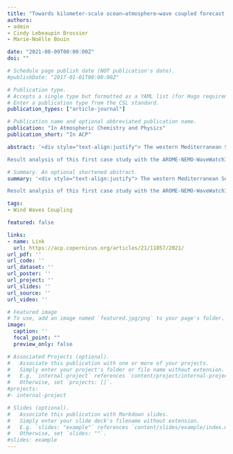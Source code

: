 ```yaml
---
title: "Towards kilometer-scale ocean–atmosphere–wave coupled forecast: a case study on a Mediterranean heavy precipitation event"
authors:
- admin
- Cindy Lebeaupin Brossier
- Marie-Noëlle Bouin

date: "2021-08-09T00:00:00Z"
doi: ""

# Schedule page publish date (NOT publication's date).
#publishDate: "2017-01-01T00:00:00Z"

# Publication type.
# Accepts a single type but formatted as a YAML list (for Hugo requirements).
# Enter a publication type from the CSL standard.
publication_types: ["article-journal"]

# Publication name and optional abbreviated publication name.
publication: "In Atmospheric Chemistry and Physics"
publication_short: "In ACP"

abstract: '<div style="text-align:justify"> The western Mediterranean Sea area is frequently affected in autumn by heavy precipitation events (HPEs). These severe meteorological episodes, characterized by strong offshore low-level winds and heavy rain in a short period of time, can lead to severe flooding and wave-submersion events. This study aims to progress towards an integrated short-range forecast system via coupled modeling for a better representation of the processes at the air–sea interface. In order to identify and quantify the coupling impacts, coupled ocean–atmosphere–wave simulations were performed for a HPE that occurred between 12 and 14 October 2016 in the south of France. The experiment using the coupled AROME-NEMO-WaveWatchIII system was notably compared to atmosphere-only, coupled atmosphere–wave and ocean–atmosphere simulations. The results showed that the HPE fine-scale forecast is sensitive to both couplings: the interactive coupling with the ocean leads to significant changes in the heat and moisture supply of the HPE that intensify the convective systems, while coupling with a wave model mainly leads to changes in the low-level dynamics, affecting the location of the convergence that triggers convection over the sea.

Result analysis of this first case study with the AROME-NEMO-WaveWatchIII system does not clearly show major changes in the forecasts with coupling and highlights some attention points to follow (ocean initialization notably). Nonetheless, it illustrates the higher realism and potential benefits of kilometer-scale coupled numerical weather prediction systems, in particular in the case of severe weather events over the sea and/or in coastal areas, and shows their affordability to confidently progress towards operational coupled forecasts. </div>'

# Summary. An optional shortened abstract.
summary: '<div style="text-align:justify"> The western Mediterranean Sea area is frequently affected in autumn by heavy precipitation events (HPEs). These severe meteorological episodes, characterized by strong offshore low-level winds and heavy rain in a short period of time, can lead to severe flooding and wave-submersion events. This study aims to progress towards an integrated short-range forecast system via coupled modeling for a better representation of the processes at the air–sea interface. In order to identify and quantify the coupling impacts, coupled ocean–atmosphere–wave simulations were performed for a HPE that occurred between 12 and 14 October 2016 in the south of France. The experiment using the coupled AROME-NEMO-WaveWatchIII system was notably compared to atmosphere-only, coupled atmosphere–wave and ocean–atmosphere simulations. The results showed that the HPE fine-scale forecast is sensitive to both couplings: the interactive coupling with the ocean leads to significant changes in the heat and moisture supply of the HPE that intensify the convective systems, while coupling with a wave model mainly leads to changes in the low-level dynamics, affecting the location of the convergence that triggers convection over the sea.

Result analysis of this first case study with the AROME-NEMO-WaveWatchIII system does not clearly show major changes in the forecasts with coupling and highlights some attention points to follow (ocean initialization notably). Nonetheless, it illustrates the higher realism and potential benefits of kilometer-scale coupled numerical weather prediction systems, in particular in the case of severe weather events over the sea and/or in coastal areas, and shows their affordability to confidently progress towards operational coupled forecasts. </div>'

tags:
- Wind Waves Coupling

featured: false

links:
- name: Link
  url: https://acp.copernicus.org/articles/21/11857/2021/
url_pdf: ''
url_code: ''
url_dataset: ''
url_poster: ''
url_project: ''
url_slides: ''
url_source: ''
url_video: ''

# Featured image
# To use, add an image named `featured.jpg/png` to your page's folder. 
image:
  caption: ''
  focal_point: ""
  preview_only: false

# Associated Projects (optional).
#   Associate this publication with one or more of your projects.
#   Simply enter your project's folder or file name without extension.
#   E.g. `internal-project` references `content/project/internal-project/index.md`.
#   Otherwise, set `projects: []`.
#projects:
#- internal-project

# Slides (optional).
#   Associate this publication with Markdown slides.
#   Simply enter your slide deck's filename without extension.
#   E.g. `slides: "example"` references `content/slides/example/index.md`.
#   Otherwise, set `slides: ""`.
#slides: example
---
```



<!--
This work is driven by the results in my [previous paper](/publication/conference-paper/) on LLMs.
{{% callout note %}}
Create your slides in Markdown - click the *Slides* button to check out the example.
{{% /callout %}}
Add the publication's **full text** or **supplementary notes** here. You can use rich formatting such as including [code, math, and images](https://docs.hugoblox.com/content/writing-markdown-latex/).
-->